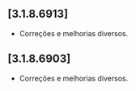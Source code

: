﻿## [3.1.8.6913]

* Corre&ccedil;&otilde;es e melhorias diversos.

## [3.1.8.6903]

* Corre&ccedil;&otilde;es e melhorias diversos.




